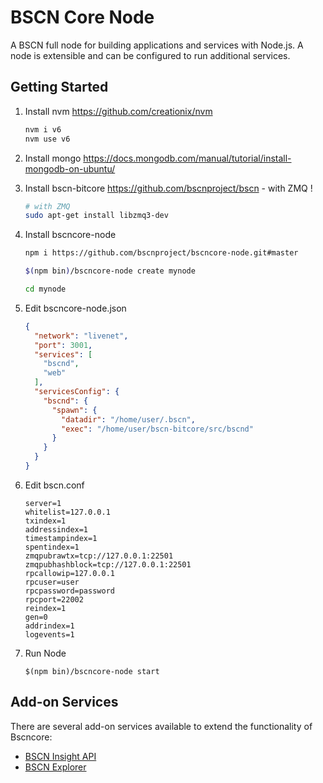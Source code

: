 BSCN Core Node
============

A BSCN full node for building applications and services with Node.js. A node is extensible and can be configured to run additional services.

## Getting Started

1. Install nvm https://github.com/creationix/nvm  

    ```bash
    nvm i v6
    nvm use v6
    ```  
2. Install mongo https://docs.mongodb.com/manual/tutorial/install-mongodb-on-ubuntu/  

3. Install bscn-bitcore https://github.com/bscnproject/bscn - with ZMQ ! 

    ```bash
    # with ZMQ
    sudo apt-get install libzmq3-dev 
    ```  
4. Install bscncore-node  

    ```bash
    npm i https://github.com/bscnproject/bscncore-node.git#master

    $(npm bin)/bscncore-node create mynode

    cd mynode

    ```  
5. Edit bscncore-node.json  

    ```json
    {
      "network": "livenet",
      "port": 3001,
      "services": [
	    "bscnd",
        "web"
      ],
      "servicesConfig": {
        "bscnd": {
          "spawn": {
            "datadir": "/home/user/.bscn",
            "exec": "/home/user/bscn-bitcore/src/bscnd"
          }
        }
      }
	}
    ```  
6. Edit bscn.conf  

    ```
    server=1
    whitelist=127.0.0.1
    txindex=1
    addressindex=1
    timestampindex=1
    spentindex=1
    zmqpubrawtx=tcp://127.0.0.1:22501
    zmqpubhashblock=tcp://127.0.0.1:22501
    rpcallowip=127.0.0.1
    rpcuser=user
    rpcpassword=password
    rpcport=22002
    reindex=1
    gen=0
    addrindex=1
    logevents=1
    ```  
7. Run Node  

    ```
    $(npm bin)/bscncore-node start
    ```  

## Add-on Services

There are several add-on services available to extend the functionality of Bscncore:

- [BSCN Insight API](https://github.com/bscnproject/insight-api)
- [BSCN Explorer](https://github.com/bscnproject/bscn-explorer)
